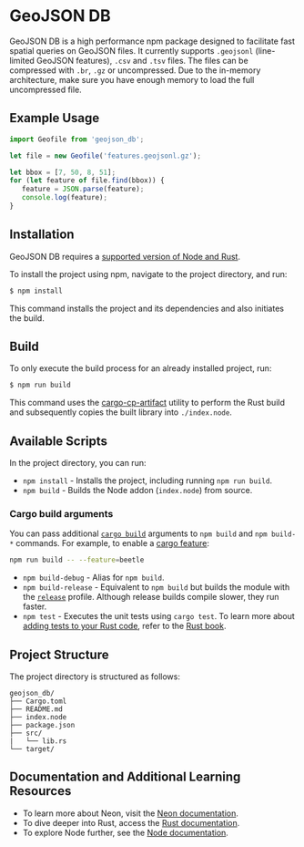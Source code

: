 # GeoJSON DB

GeoJSON DB is a high performance npm package designed to facilitate fast spatial queries on GeoJSON files.
It currently supports `.geojsonl` (line-limited GeoJSON features), `.csv` and `.tsv` files. The files can be compressed with `.br`, `.gz` or uncompressed.
Due to the in-memory architecture, make sure you have enough memory to load the full uncompressed file.

## Example Usage
```javascript
import Geofile from 'geojson_db';

let file = new Geofile('features.geojsonl.gz');

let bbox = [7, 50, 8, 51];
for (let feature of file.find(bbox)) {
   feature = JSON.parse(feature);
   console.log(feature);
}
```

## Installation 

GeoJSON DB requires a [supported version of Node and Rust](https://github.com/neon-bindings/neon#platform-support).

To install the project using npm, navigate to the project directory, and run:

```sh
$ npm install
```
This command installs the project and its dependencies and also initiates the build.

## Build

To only execute the build process for an already installed project, run:

```sh
$ npm run build
```
This command uses the [cargo-cp-artifact](https://github.com/neon-bindings/cargo-cp-artifact) utility to perform the Rust build and subsequently copies the built library into `./index.node`.

## Available Scripts 

In the project directory, you can run:

* `npm install` - Installs the project, including running `npm run build`.
* `npm build` - Builds the Node addon (`index.node`) from source.

### Cargo build arguments

You can pass additional [`cargo build`](https://doc.rust-lang.org/cargo/commands/cargo-build.html) arguments to `npm build` and `npm build-*` commands. For example, to enable a [cargo feature](https://doc.rust-lang.org/cargo/reference/features.html):

```sh
npm run build -- --feature=beetle
```

* `npm build-debug` - Alias for `npm build`.
* `npm build-release` - Equivalent to `npm build` but builds the module with the [`release`](https://doc.rust-lang.org/cargo/reference/profiles.html#release) profile. Although release builds compile slower, they run faster.
* `npm test` - Executes the unit tests using `cargo test`. To learn more about [adding tests to your Rust code](https://doc.rust-lang.org/book/ch11-01-writing-tests.html), refer to the [Rust book](https://doc.rust-lang.org/book/).

## Project Structure

The project directory is structured as follows:

```
geojson_db/
├── Cargo.toml
├── README.md
├── index.node
├── package.json
├── src/
|   └── lib.rs
└── target/
```

## Documentation and Additional Learning Resources

* To learn more about Neon, visit the [Neon documentation](https://neon-bindings.com).
* To dive deeper into Rust, access the [Rust documentation](https://www.rust-lang.org).
* To explore Node further, see the [Node documentation](https://nodejs.org).